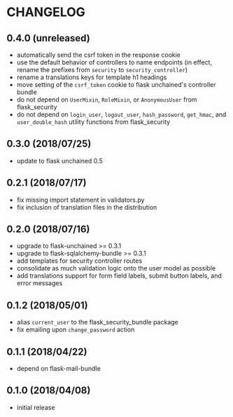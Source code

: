 # CHANGELOG

## 0.4.0 (unreleased)

* automatically send the csrf token in the response cookie
* use the default behavior of controllers to name endpoints (in effect, rename the prefixes from `security` to `security_controller`)
* rename a translations keys for template h1 headings
* move setting of the `csrf_token` cookie to flask unchained's controller bundle
* do not depend on `UserMixin`, `RoleMixin`, or `AnonymousUser` from flask_security
* do not depend on `login_user`, `logout_user`, `hash_password`, `get_hmac`, and `user_double_hash` utility functions from flask_security

## 0.3.0 (2018/07/25)

* update to flask unchained 0.5

## 0.2.1 (2018/07/17)

* fix missing import statement in validators.py
* fix inclusion of translation files in the distribution

## 0.2.0 (2018/07/16)

* upgrade to flask-unchained >= 0.3.1
* upgrade to flask-sqlalchemy-bundle >= 0.3.1
* add templates for security controller routes
* consolidate as much validation logic onto the user model as possible
* add translations support for form field labels, submit button labels, and error messages

## 0.1.2 (2018/05/01)

* alias `current_user` to the flask_security_bundle package
* fix emailing upon `change_password` action

## 0.1.1 (2018/04/22)

* depend on flask-mail-bundle

## 0.1.0 (2018/04/08)

* initial release
